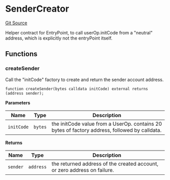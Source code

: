 # SenderCreator
[Git Source](https://github.com/TrueWallet/contracts/blob/db2e75cb332931da5fdaa38bec9e4d367be1d851/src/entrypoint/SenderCreator.sol)

Helper contract for EntryPoint, to call userOp.initCode from a "neutral" address,
which is explicitly not the entryPoint itself.


## Functions
### createSender

Call the "initCode" factory to create and return the sender account address.


```solidity
function createSender(bytes calldata initCode) external returns (address sender);
```
**Parameters**

|Name|Type|Description|
|----|----|-----------|
|`initCode`|`bytes`|the initCode value from a UserOp. contains 20 bytes of factory address, followed by calldata.|

**Returns**

|Name|Type|Description|
|----|----|-----------|
|`sender`|`address`|the returned address of the created account, or zero address on failure.|


